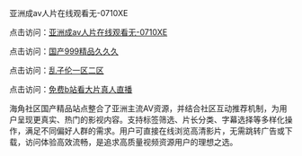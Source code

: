 亚洲成av人片在线观看无-0710XE

点击访问：<a href="https://heiliaoga6s9v.pages.dev">亚洲成av人片在线观看无-0710XE</a>

点击访问：<a href="https://heiliaoow5kzm.pages.dev">国产999精品久久久</a>

点击访问：<a href="https://heiliao2dmwwy.pages.dev">乱子伦一区二区</a>

点击访问：<a href="https://heiliaoll4qsx.pages.dev">免费b站看大片真人直播</a>

海角社区国产精品站点整合了亚洲主流AV资源，并结合社区互动推荐机制，为用户呈现更真实、热门的影视内容。支持标签筛选、片长分类、字幕选择等多样化操作，满足不同偏好人群的需求。用户可直接在线浏览高清影片，无需跳转广告或下载，访问体验高效流畅，是追求高质量视频资源用户的理想之选。

<span style="display:none;">[Canonical link](https://github.com/qaz20250710/qaz11 ）</span>
